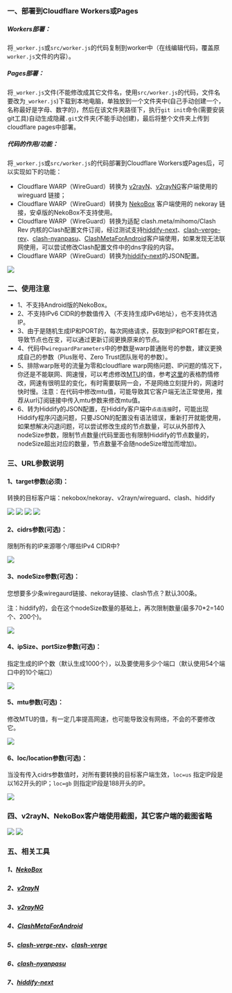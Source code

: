 ### 一、部署到Cloudflare Workers或Pages

##### Workers部署：

将`_worker.js`或`src/worker.js`的代码复制到worker中（在线编辑代码，覆盖原`worker.js`文件的内容）。

##### Pages部署：

将`_worker.js`文件(不能修改成其它文件名，使用`src/worker.js`的代码，文件名要改为`_worker.js`)下载到本地电脑，单独放到一个文件夹中(自己手动创建一个，名称最好是字母、数字的)，然后在该文件夹路径下，执行`git init`命令(需要安装git工具)自动生成隐藏`.git`文件夹(不能手动创建)，最后将整个文件夹上传到cloudflare pages中部署。

##### 代码的作用/功能：

将`_worker.js`或`src/worker.js`的代码部署到Cloudflare Workers或Pages后，可以实现如下的功能：

- Cloudflare WARP（WireGuard）转换为 [v2rayN](https://github.com/2dust/v2rayN)、[v2rayNG](https://github.com/2dust/v2rayNG)客户端使用的 wireguard 链接；
- Cloudflare WARP（WireGuard）转换为 [NekoBox](https://github.com/MatsuriDayo/nekoray) 客户端使用的 nekoray 链接，安卓版的NekoBox不支持使用。
- Cloudflare WARP（WireGuard）转换为适配 clash.meta/mihomo/Clash Rev 内核的Clash配置文件订阅，经过测试支持[hiddify-next](https://github.com/hiddify/hiddify-next)、[clash-verge-rev](https://github.com/clash-verge-rev/clash-verge-rev)、[clash-nyanpasu](https://github.com/LibNyanpasu/clash-nyanpasu)、[ClashMetaForAndroid](https://github.com/MetaCubeX/ClashMetaForAndroid)客户端使用，如果发现无法联网使用，可以尝试修改Clash配置文件中的dns字段的内容。
- Cloudflare WARP（WireGuard）转换为[hiddify-next](https://github.com/hiddify/hiddify-next)的JSON配置。

<img src="images\转换流程图.png" />

### 二、使用注意

- 1、不支持Android版的NekoBox。
- 2、不支持IPv6 CIDR的参数值传入（不支持生成IPv6地址），也不支持优选IP。
- 3、由于是随机生成IP和PORT的，每次网络请求，获取到IP和PORT都在变，导致节点也在变，可以通过更新订阅更换原来的节点。
- 4、代码中`wireguardParameters`中的参数是warp普通账号的参数，建议更换成自己的参数（Plus账号、Zero Trust团队账号的参数）。
- 5、排除warp账号的流量为零和cloudflare warp网络问题、IP问题的情况下，你还是不能联网、网速慢，可以考虑修改[MTU](https://github.com/juerson/wireguard-subconverter-worker/blob/4e27b8c474870ca7501365e3be80781607370c7b/src/worker.js#L30)的值，参考[这里](https://gist.github.com/nitred/f16850ca48c48c79bf422e90ee5b9d95)的表格酌情修改，网速有很明显的变化，有时需要联网一会，不是网络立刻提升的，网速时快时慢。注意：在代码中修改mtu值，可能导致其它客户端无法正常使用，推荐从url订阅链接中传入mtu参数来修改mtu值。
- 6、转为Hiddify的JSON配置，在Hiddify客户端中`点击连接`时，可能出现Hiddify程序闪退问题，只要JSON的配置没有语法错误，重新打开就能使用，如果想解决闪退问题，可以尝试修改生成的节点数量，可以从外部传入nodeSize参数，限制节点数量(代码里面也有限制Hiddify的节点数量的，nodeSize超出对应的数量，节点数量不会随nodeSize增加而增加)。

### 三、URL参数说明

#### 1、target参数(必须)：

转换的目标客户端：nekobox/nekoray、v2rayn/wireguard、clash、hiddify

<img src="images\NekoBox订阅.png" />

<img src="images\v2rayN订阅.png" />

<img src="images\clash.mate订阅.png" />

<img src="images\hiddify订阅.png" />

#### 2、cidrs参数(可选)：

限制所有的IP来源哪个/哪些IPv4 CIDR中?

<img src="images\cidrs参数.png" />

#### 3、nodeSize参数(可选)：

您想要多少条wiregaurd链接、nekoray链接、clash节点？默认300条。

注：hiddify的，会在这个nodeSize数量的基础上，再次限制数量(最多70*2=140个、200个)。

<img src="images\nodeSize参数.png" />

#### 4、ipSize、portSize参数(可选)：
指定生成的IP个数（默认生成1000个），以及要使用多少个端口（默认使用54个端口中的10个端口）

<img src="images\ipSize、portSize参数.png" />

#### 5、mtu参数(可选)：

修改MTU的值，有一定几率提高网速，也可能导致没有网络，不会的不要修改它。

<img src="images\mtu参数.png" />

#### 6、loc/location参数(可选)：

当没有传入cidrs参数值时，对所有要转换的目标客户端生效，`loc=us` 指定IP段是以162开头的IP；`loc=gb` 则指定IP段是188开头的IP。

<img src="images\loc参数.png" />

### 四、v2rayN、NekoBox客户端使用截图，其它客户端的截图省略

<img src="images\v2rayN客户端中使用.png" />

<img src="images\NekoBox客户端中使用.png" />

### 五、相关工具

##### 1、[NekoBox](https://github.com/MatsuriDayo/nekoray)

##### 2、[v2rayN](https://github.com/2dust/v2rayN)

##### 3、[v2rayNG](https://github.com/2dust/v2rayNG)

##### 4、[ClashMetaForAndroid](https://github.com/MetaCubeX/ClashMetaForAndroid)

##### 5、[clash-verge-rev](https://github.com/clash-verge-rev/clash-verge-rev)、[clash-verge](https://github.com/zzzgydi/clash-verge)

##### 6、[clash-nyanpasu](https://github.com/LibNyanpasu/clash-nyanpasu)

##### 7、[hiddify-next](https://github.com/hiddify/hiddify-next)
